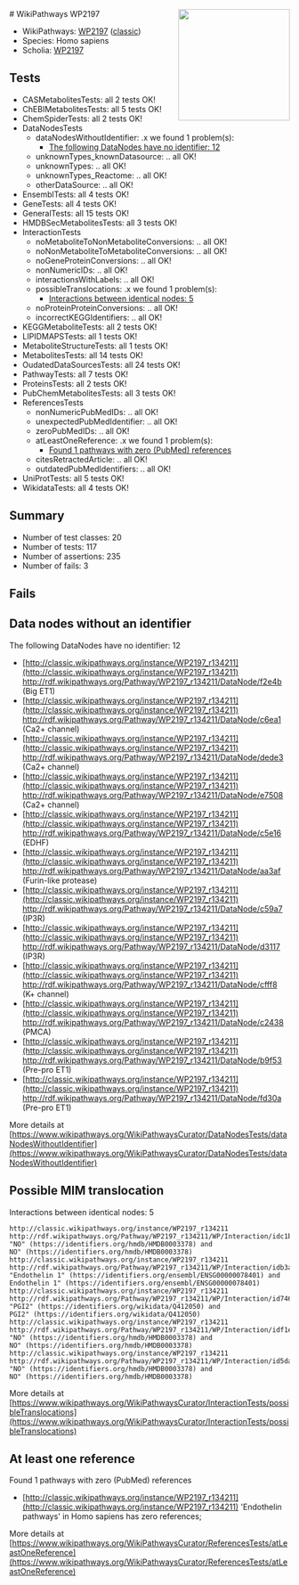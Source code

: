 <img style="float: right; width: 200px" src="https://upload.wikimedia.org/wikipedia/commons/thumb/8/83/Wplogo_with_text_500.png/640px-Wplogo_with_text_500.png" />
# WikiPathways WP2197

* WikiPathways: [WP2197](https://wikipathways.org/pathways/WP2197) ([classic](https://classic.wikipathways.org/instance/WP2197))
* Species: Homo sapiens
* Scholia: [WP2197](https://scholia.toolforge.org/wikipathways/WP2197)
## Tests
* CASMetabolitesTests: all 2 tests OK!
* ChEBIMetabolitesTests: all 5 tests OK!
* ChemSpiderTests: all 2 tests OK!
* DataNodesTests
    * dataNodesWithoutIdentifier: .x we found 1 problem(s):
        * [The following DataNodes have no identifier: 12](#8792c492)
    * unknownTypes_knownDatasource: .. all OK!
    * unknownTypes: .. all OK!
    * unknownTypes_Reactome: .. all OK!
    * otherDataSource: .. all OK!
* EnsemblTests: all 4 tests OK!
* GeneTests: all 4 tests OK!
* GeneralTests: all 15 tests OK!
* HMDBSecMetabolitesTests: all 3 tests OK!
* InteractionTests
    * noMetaboliteToNonMetaboliteConversions: .. all OK!
    * noNonMetaboliteToMetaboliteConversions: .. all OK!
    * noGeneProteinConversions: .. all OK!
    * nonNumericIDs: .. all OK!
    * interactionsWithLabels: .. all OK!
    * possibleTranslocations: .x we found 1 problem(s):
        * [Interactions between identical nodes: 5](#1c11820a)
    * noProteinProteinConversions: .. all OK!
    * incorrectKEGGIdentifiers: .. all OK!
* KEGGMetaboliteTests: all 2 tests OK!
* LIPIDMAPSTests: all 1 tests OK!
* MetaboliteStructureTests: all 1 tests OK!
* MetabolitesTests: all 14 tests OK!
* OudatedDataSourcesTests: all 24 tests OK!
* PathwayTests: all 7 tests OK!
* ProteinsTests: all 2 tests OK!
* PubChemMetabolitesTests: all 3 tests OK!
* ReferencesTests
    * nonNumericPubMedIDs: .. all OK!
    * unexpectedPubMedIdentifier: .. all OK!
    * zeroPubMedIDs: .. all OK!
    * atLeastOneReference: .x we found 1 problem(s):
        * [Found 1 pathways with zero (PubMed) references](#d0a459f0)
    * citesRetractedArticle: .. all OK!
    * outdatedPubMedIdentifiers: .. all OK!
* UniProtTests: all 5 tests OK!
* WikidataTests: all 4 tests OK!


## Summary

* Number of test classes: 20
* Number of tests: 117
* Number of assertions: 235
* Number of fails: 3

## Fails

<a name="8792c492" />

## Data nodes without an identifier

The following DataNodes have no identifier: 12

* [http://classic.wikipathways.org/instance/WP2197_r134211](http://classic.wikipathways.org/instance/WP2197_r134211) http://rdf.wikipathways.org/Pathway/WP2197_r134211/DataNode/f2e4b (Big ET1)
* [http://classic.wikipathways.org/instance/WP2197_r134211](http://classic.wikipathways.org/instance/WP2197_r134211) http://rdf.wikipathways.org/Pathway/WP2197_r134211/DataNode/c6ea1 (Ca2+ channel)
* [http://classic.wikipathways.org/instance/WP2197_r134211](http://classic.wikipathways.org/instance/WP2197_r134211) http://rdf.wikipathways.org/Pathway/WP2197_r134211/DataNode/dede3 (Ca2+ channel)
* [http://classic.wikipathways.org/instance/WP2197_r134211](http://classic.wikipathways.org/instance/WP2197_r134211) http://rdf.wikipathways.org/Pathway/WP2197_r134211/DataNode/e7508 (Ca2+ channel)
* [http://classic.wikipathways.org/instance/WP2197_r134211](http://classic.wikipathways.org/instance/WP2197_r134211) http://rdf.wikipathways.org/Pathway/WP2197_r134211/DataNode/c5e16 (EDHF)
* [http://classic.wikipathways.org/instance/WP2197_r134211](http://classic.wikipathways.org/instance/WP2197_r134211) http://rdf.wikipathways.org/Pathway/WP2197_r134211/DataNode/aa3af (Furin-like protease)
* [http://classic.wikipathways.org/instance/WP2197_r134211](http://classic.wikipathways.org/instance/WP2197_r134211) http://rdf.wikipathways.org/Pathway/WP2197_r134211/DataNode/c59a7 (IP3R)
* [http://classic.wikipathways.org/instance/WP2197_r134211](http://classic.wikipathways.org/instance/WP2197_r134211) http://rdf.wikipathways.org/Pathway/WP2197_r134211/DataNode/d3117 (IP3R)
* [http://classic.wikipathways.org/instance/WP2197_r134211](http://classic.wikipathways.org/instance/WP2197_r134211) http://rdf.wikipathways.org/Pathway/WP2197_r134211/DataNode/cfff8 (K+ channel)
* [http://classic.wikipathways.org/instance/WP2197_r134211](http://classic.wikipathways.org/instance/WP2197_r134211) http://rdf.wikipathways.org/Pathway/WP2197_r134211/DataNode/c2438 (PMCA)
* [http://classic.wikipathways.org/instance/WP2197_r134211](http://classic.wikipathways.org/instance/WP2197_r134211) http://rdf.wikipathways.org/Pathway/WP2197_r134211/DataNode/b9f53 (Pre-pro ET1)
* [http://classic.wikipathways.org/instance/WP2197_r134211](http://classic.wikipathways.org/instance/WP2197_r134211) http://rdf.wikipathways.org/Pathway/WP2197_r134211/DataNode/fd30a (Pre-pro ET1)


More details at [https://www.wikipathways.org/WikiPathwaysCurator/DataNodesTests/dataNodesWithoutIdentifier](https://www.wikipathways.org/WikiPathwaysCurator/DataNodesTests/dataNodesWithoutIdentifier)

<a name="1c11820a" />

## Possible MIM translocation

Interactions between identical nodes: 5
```
http://classic.wikipathways.org/instance/WP2197_r134211 http://rdf.wikipathways.org/Pathway/WP2197_r134211/WP/Interaction/idc1b3c0dd "NO" (https://identifiers.org/hmdb/HMDB0003378) and 
NO" (https://identifiers.org/hmdb/HMDB0003378)
http://classic.wikipathways.org/instance/WP2197_r134211 http://rdf.wikipathways.org/Pathway/WP2197_r134211/WP/Interaction/idb3aa2f38 "Endothelin 1" (https://identifiers.org/ensembl/ENSG00000078401) and 
Endothelin 1" (https://identifiers.org/ensembl/ENSG00000078401)
http://classic.wikipathways.org/instance/WP2197_r134211 http://rdf.wikipathways.org/Pathway/WP2197_r134211/WP/Interaction/id7462d22 "PGI2" (https://identifiers.org/wikidata/Q412050) and 
PGI2" (https://identifiers.org/wikidata/Q412050)
http://classic.wikipathways.org/instance/WP2197_r134211 http://rdf.wikipathways.org/Pathway/WP2197_r134211/WP/Interaction/idf1eab143 "NO" (https://identifiers.org/hmdb/HMDB0003378) and 
NO" (https://identifiers.org/hmdb/HMDB0003378)
http://classic.wikipathways.org/instance/WP2197_r134211 http://rdf.wikipathways.org/Pathway/WP2197_r134211/WP/Interaction/id5da5c6b1 "NO" (https://identifiers.org/hmdb/HMDB0003378) and 
NO" (https://identifiers.org/hmdb/HMDB0003378)
```

More details at [https://www.wikipathways.org/WikiPathwaysCurator/InteractionTests/possibleTranslocations](https://www.wikipathways.org/WikiPathwaysCurator/InteractionTests/possibleTranslocations)

<a name="d0a459f0" />

## At least one reference

Found 1 pathways with zero (PubMed) references

* [http://classic.wikipathways.org/instance/WP2197_r134211](http://classic.wikipathways.org/instance/WP2197_r134211) 'Endothelin pathways' in Homo sapiens has zero references; 


More details at [https://www.wikipathways.org/WikiPathwaysCurator/ReferencesTests/atLeastOneReference](https://www.wikipathways.org/WikiPathwaysCurator/ReferencesTests/atLeastOneReference)

